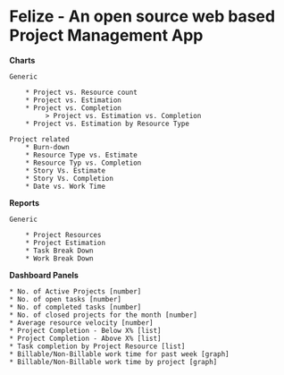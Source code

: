 # Felize - An open source web based Project Management App

**Charts**

    Generic

        * Project vs. Resource count
        * Project vs. Estimation
        * Project vs. Completion
             > Project vs. Estimation vs. Completion
        * Project vs. Estimation by Resource Type

    Project related
        * Burn-down
        * Resource Type vs. Estimate
        * Resource Typ vs. Completion
        * Story Vs. Estimate
        * Story Vs. Completion
        * Date vs. Work Time

**Reports**

    Generic

        * Project Resources
        * Project Estimation
        * Task Break Down
        * Work Break Down

**Dashboard Panels**

    * No. of Active Projects [number]
    * No. of open tasks [number]
    * No. of completed tasks [number]
    * No. of closed projects for the month [number]
    * Average resource velocity [number]
    * Project Completion - Below X% [list]
    * Project Completion - Above X% [list]
    * Task completion by Project Resource [list]
    * Billable/Non-Billable work time for past week [graph]
    * Billable/Non-Billable work time by project [graph]
